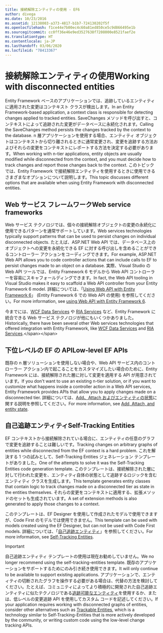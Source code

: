 ```yaml
---
title: 接続解除エンティティの使用 - EF6
author: divega
ms.date: 10/23/2016
ms.assetid: 12138003-a373-4817-b1b7-724130202f5f
ms.openlocfilehash: f1ce44e7b00ec4c60a81ed850ce5c9d866495e1b
ms.sourcegitcommit: cc0ff36e46e9ed3527638f7208000e8521faef2e
ms.translationtype: HT
ms.contentlocale: ja-JP
ms.lasthandoff: 03/06/2020
ms.locfileid: "78413367"
---
```

# <a name="working-with-disconnected-entities"></a><span data-ttu-id="19902-102">接続解除エンティティの使用</span><span class="sxs-lookup"><span data-stu-id="19902-102">Working with disconnected entities</span></span>
<span data-ttu-id="19902-103">Entity Framework ベースのアプリケーションでは、追跡しているエンティティに適用された変更はコンテキスト クラスが検出します。</span><span class="sxs-lookup"><span data-stu-id="19902-103">In an Entity Framework-based application, a context class is responsible for detecting changes applied to tracked entities.</span></span> <span data-ttu-id="19902-104">SaveChanges メソッドを呼び出すと、コンテキストによって追跡された変更がデータベースに永続化されます。</span><span class="sxs-lookup"><span data-stu-id="19902-104">Calling the SaveChanges method persists the changes tracked by the context to the database.</span></span> <span data-ttu-id="19902-105">n 層アプリケーションを使用する場合、エンティティ オブジェクトはコンテキストから切り離されるときに通常変更され、変更を追跡する方法およびそれらの変更をコンテキストにレポートする方法を決定する必要があります。</span><span class="sxs-lookup"><span data-stu-id="19902-105">When working with n-tier applications, entity objects are usually modified while disconnected from the context, and you must decide how to track changes and report those changes back to the context.</span></span> <span data-ttu-id="19902-106">このトピックでは、Entity Framework で接続解除エンティティを使用するときに使用できるさまざまなオプションについて説明します。</span><span class="sxs-lookup"><span data-stu-id="19902-106">This topic discusses different options that are available when using Entity Framework with disconnected entities.</span></span>   

## <a name="web-service-frameworks"></a><span data-ttu-id="19902-107">Web サービス フレームワーク</span><span class="sxs-lookup"><span data-stu-id="19902-107">Web service frameworks</span></span>

<span data-ttu-id="19902-108">Web サービス テクノロジでは、個々の接続解除オブジェクトの変更の永続化に使用できるパターンを通常サポートしています。</span><span class="sxs-lookup"><span data-stu-id="19902-108">Web services technologies typically support patterns that can be used to persist changes on individual disconnected objects.</span></span> <span data-ttu-id="19902-109">たとえば、ASP.NET Web API では、データベース上のオブジェクトへの変更を永続化できる EF に対する呼び出しを含めることができるコントローラー アクションをコーディングできます。</span><span class="sxs-lookup"><span data-stu-id="19902-109">For example, ASP.NET Web API allows you to code controller actions that can include calls to EF to persist changes made to an object on a database.</span></span> <span data-ttu-id="19902-110">実際、Visual Studio の Web API ツールでは、Entity Framework 6 モデルから Web API コントローラーを容易にスキャフォールディングできます。</span><span class="sxs-lookup"><span data-stu-id="19902-110">In fact, the Web API tooling in Visual Studio makes it easy to scaffold a Web API controller from your Entity Framework 6 model.</span></span> <span data-ttu-id="19902-111">詳細については、「[Using Web API with Entity Framework 6](https://docs.microsoft.com/aspnet/web-api/overview/data/using-web-api-with-entity-framework/)」 (Entity Framework 6 での Web API の使用) を参照してください。</span><span class="sxs-lookup"><span data-stu-id="19902-111">For more information, see [using Web API with Entity Framework 6](https://docs.microsoft.com/aspnet/web-api/overview/data/using-web-api-with-entity-framework/).</span></span>   

<span data-ttu-id="19902-112">今までには、[WCF Data Services](https://docs.microsoft.com/dotnet/framework/data/wcf/create-a-data-service-using-an-adonet-ef-data-wcf) や [RIA Services](https://docs.microsoft.com/previous-versions/dotnet/wcf-ria/ee707344(v=vs.91)) など、Entity Framework に統合できる Web サービス テクノロジが他にもいくつかありました。</span><span class="sxs-lookup"><span data-stu-id="19902-112">Historically, there have been several other Web services technologies that offered integration with Entity Framework, like [WCF Data Services](https://docs.microsoft.com/dotnet/framework/data/wcf/create-a-data-service-using-an-adonet-ef-data-wcf) and [RIA Services](https://docs.microsoft.com/previous-versions/dotnet/wcf-ria/ee707344(v=vs.91)).</span></span>

## <a name="low-level-ef-apis"></a><span data-ttu-id="19902-113">下位レベルの EF の API</span><span class="sxs-lookup"><span data-stu-id="19902-113">Low-level EF APIs</span></span>

<span data-ttu-id="19902-114">既存の n 層ソリューションを使用しない場合や、Web API サービス内のコントローラー アクション内で起こることをカスタマイズしたい場合のために、Entity Framework には、接続解除された層に対して変更を適用する API が用意されています。</span><span class="sxs-lookup"><span data-stu-id="19902-114">If you don't want to use an existing n-tier solution, or if you want to customize what happens inside a controller action in a Web API services, Entity Framework provides APIs that allow you to apply changes made on a disconnected tier.</span></span> <span data-ttu-id="19902-115">詳細については、[Add、Attach およびエンティティの状態](~/ef6/saving/change-tracking/entity-state.md)に関する説明を参照してください。</span><span class="sxs-lookup"><span data-stu-id="19902-115">For more information, see [Add, Attach, and entity state](~/ef6/saving/change-tracking/entity-state.md).</span></span>  

## <a name="self-tracking-entities"></a><span data-ttu-id="19902-116">自己追跡エンティティ</span><span class="sxs-lookup"><span data-stu-id="19902-116">Self-Tracking Entities</span></span>  

<span data-ttu-id="19902-117">EF コンテキストから接続解除されている場合に、エンティティの任意のグラフで変更を追跡することは難しいです。</span><span class="sxs-lookup"><span data-stu-id="19902-117">Tracking changes on arbitrary graphs of entities while disconnected from the EF context is a hard problem.</span></span> <span data-ttu-id="19902-118">これを解決する 1 つの試みとして、Self-Tracking Entities ジェネレーション テンプレートがありました。</span><span class="sxs-lookup"><span data-stu-id="19902-118">One of the attempts to solve it was the Self-Tracking Entities code generation template.</span></span> <span data-ttu-id="19902-119">このテンプレートは、接続解除された層に対して行われた変更を、エンティティ自体の状態として追跡するロジックを含むエンティティ クラスを生成します。</span><span class="sxs-lookup"><span data-stu-id="19902-119">This template generates entity classes that contain logic to track changes made on a disconnected tier as state in the entities themselves.</span></span> <span data-ttu-id="19902-120">それらの変更をコンテキストに適用する、拡張メソッドのセットも生成されています。</span><span class="sxs-lookup"><span data-stu-id="19902-120">A set of extension methods is also generated to apply those changes to a context.</span></span>

<span data-ttu-id="19902-121">このテンプレートは、EF Designer を使用して作成されたモデルで使用できますが、Code First のモデルでは使用できません。</span><span class="sxs-lookup"><span data-stu-id="19902-121">This template can be used with models created using the EF Designer, but can not be used with Code First models.</span></span> <span data-ttu-id="19902-122">詳細については、「[自己追跡エンティティ](self-tracking-entities/index.md)」を参照してください。</span><span class="sxs-lookup"><span data-stu-id="19902-122">For more information, see [Self-Tracking Entities](self-tracking-entities/index.md).</span></span>  

> [!IMPORTANT]
> <span data-ttu-id="19902-123">自己追跡エンティティ テンプレートの使用は現在お勧めしていません。</span><span class="sxs-lookup"><span data-stu-id="19902-123">We no longer recommend using the self-tracking-entities template.</span></span> <span data-ttu-id="19902-124">既存のアプリケーションをサポートするためにのみ引き続き使用できます。</span><span class="sxs-lookup"><span data-stu-id="19902-124">It will only continue to be available to support existing applications.</span></span> <span data-ttu-id="19902-125">アプリケーションで、エンティティの切断されたグラフを操作する必要がある場合は、代替の方法を検討してください。たとえば、コミュニティによってより積極的に開発された自己追跡エンティティに似たテクノロジである[追跡可能なエンティティ](https://trackableentities.github.io/)を使用するか、または、低レベルの変更追跡 API を使用してカスタム コードを記述してください。</span><span class="sxs-lookup"><span data-stu-id="19902-125">If your application requires working with disconnected graphs of entities, consider other alternatives such as [Trackable Entities](https://trackableentities.github.io/), which is a technology similar to Self-Tracking-Entities that is more actively developed by the community, or writing custom code using the low-level change tracking APIs.</span></span>
